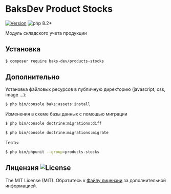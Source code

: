 # BaksDev Product Stocks

[![Version](https://img.shields.io/badge/version-7.0.49-blue)](https://github.com/baks-dev/products-stocks/releases)
![php 8.2+](https://img.shields.io/badge/php-min%208.1-red.svg)

Модуль складского учета продукции

## Установка

``` bash
$ composer require baks-dev/products-stocks
```

## Дополнительно

Установка файловых ресурсов в публичную директорию (javascript, css, image ...):

``` bash
$ php bin/console baks:assets:install
```

Изменения в схеме базы данных с помощью миграции

``` bash
$ php bin/console doctrine:migrations:diff

$ php bin/console doctrine:migrations:migrate
```

Тесты

``` bash
$ php bin/phpunit --group=products-stocks
```

## Лицензия ![License](https://img.shields.io/badge/MIT-green)

The MIT License (MIT). Обратитесь к [Файлу лицензии](LICENSE.md) за дополнительной информацией.
